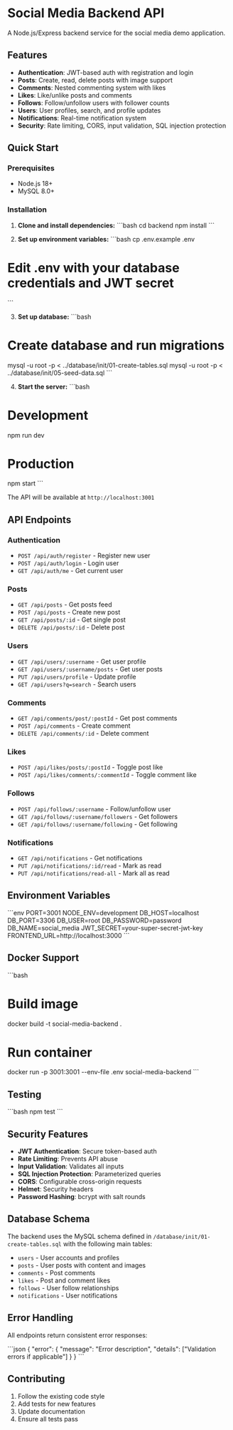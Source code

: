 # Social Media Backend API

A Node.js/Express backend service for the social media demo application.

## Features

- **Authentication**: JWT-based auth with registration and login
- **Posts**: Create, read, delete posts with image support
- **Comments**: Nested commenting system with likes
- **Likes**: Like/unlike posts and comments
- **Follows**: Follow/unfollow users with follower counts
- **Users**: User profiles, search, and profile updates
- **Notifications**: Real-time notification system
- **Security**: Rate limiting, CORS, input validation, SQL injection protection

## Quick Start

### Prerequisites
- Node.js 18+
- MySQL 8.0+

### Installation

1. **Clone and install dependencies:**
\`\`\`bash
cd backend
npm install
\`\`\`

2. **Set up environment variables:**
\`\`\`bash
cp .env.example .env
# Edit .env with your database credentials and JWT secret
\`\`\`

3. **Set up database:**
\`\`\`bash
# Create database and run migrations
mysql -u root -p < ../database/init/01-create-tables.sql
mysql -u root -p < ../database/init/05-seed-data.sql
\`\`\`

4. **Start the server:**
\`\`\`bash
# Development
npm run dev

# Production
npm start
\`\`\`

The API will be available at `http://localhost:3001`

## API Endpoints

### Authentication
- `POST /api/auth/register` - Register new user
- `POST /api/auth/login` - Login user
- `GET /api/auth/me` - Get current user

### Posts
- `GET /api/posts` - Get posts feed
- `POST /api/posts` - Create new post
- `GET /api/posts/:id` - Get single post
- `DELETE /api/posts/:id` - Delete post

### Users
- `GET /api/users/:username` - Get user profile
- `GET /api/users/:username/posts` - Get user posts
- `PUT /api/users/profile` - Update profile
- `GET /api/users?q=search` - Search users

### Comments
- `GET /api/comments/post/:postId` - Get post comments
- `POST /api/comments` - Create comment
- `DELETE /api/comments/:id` - Delete comment

### Likes
- `POST /api/likes/posts/:postId` - Toggle post like
- `POST /api/likes/comments/:commentId` - Toggle comment like

### Follows
- `POST /api/follows/:username` - Follow/unfollow user
- `GET /api/follows/:username/followers` - Get followers
- `GET /api/follows/:username/following` - Get following

### Notifications
- `GET /api/notifications` - Get notifications
- `PUT /api/notifications/:id/read` - Mark as read
- `PUT /api/notifications/read-all` - Mark all as read

## Environment Variables

\`\`\`env
PORT=3001
NODE_ENV=development
DB_HOST=localhost
DB_PORT=3306
DB_USER=root
DB_PASSWORD=password
DB_NAME=social_media
JWT_SECRET=your-super-secret-jwt-key
FRONTEND_URL=http://localhost:3000
\`\`\`

## Docker Support

\`\`\`bash
# Build image
docker build -t social-media-backend .

# Run container
docker run -p 3001:3001 --env-file .env social-media-backend
\`\`\`

## Testing

\`\`\`bash
npm test
\`\`\`

## Security Features

- **JWT Authentication**: Secure token-based auth
- **Rate Limiting**: Prevents API abuse
- **Input Validation**: Validates all inputs
- **SQL Injection Protection**: Parameterized queries
- **CORS**: Configurable cross-origin requests
- **Helmet**: Security headers
- **Password Hashing**: bcrypt with salt rounds

## Database Schema

The backend uses the MySQL schema defined in `/database/init/01-create-tables.sql` with the following main tables:

- `users` - User accounts and profiles
- `posts` - User posts with content and images
- `comments` - Post comments
- `likes` - Post and comment likes
- `follows` - User follow relationships
- `notifications` - User notifications

## Error Handling

All endpoints return consistent error responses:

\`\`\`json
{
  "error": {
    "message": "Error description",
    "details": ["Validation errors if applicable"]
  }
}
\`\`\`

## Contributing

1. Follow the existing code style
2. Add tests for new features
3. Update documentation
4. Ensure all tests pass

